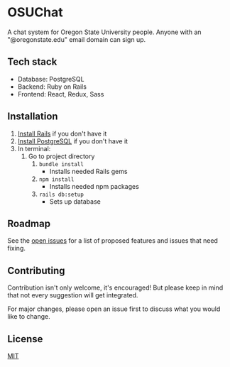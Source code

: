 # OSUChat

A chat system for Oregon State University people. Anyone with an "@oregonstate.edu" email domain can sign up.

## Tech stack
- Database: PostgreSQL
- Backend: Ruby on Rails
- Frontend: React, Redux, Sass

## Installation
1. [Install Rails](http://installrails.com/) if you don't have it
2. [Install PostgreSQL](http://postgresguide.com/setup/install.html) if you don't have it
3. In terminal:
    1. Go to project directory
        1. `bundle install`
            - Installs needed Rails gems
        2. `npm install`
            - Installs needed npm packages
        3. `rails db:setup`
            - Sets up database

## Roadmap
See the [open issues](https://github.com/Hakeemmidan/OSUChat/issues) for a list of proposed features and issues that need fixing.

## Contributing
Contribution isn't only welcome, it's encouraged! But please keep in mind that not every suggestion will get integrated.

For major changes, please open an issue first to discuss what you would like to change.

## License
[MIT](https://choosealicense.com/licenses/mit/)